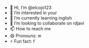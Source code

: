 - 👋 Hi, I’m @elcojo123
- 👀 I’m interested in your
- 🌱 I’m currently learning inglish
- 💞️ I’m looking to collaborate on rdjavi
- 📫 How to reach me 
- 😄 Pronouns: w
- ⚡ Fun fact: f

<!---
elcojo123/elcojo123 is a ✨ special ✨ repository because its `README.md` (this file) appears on your GitHub profile.
You can click the Preview link to take a look at your changes.
--->

